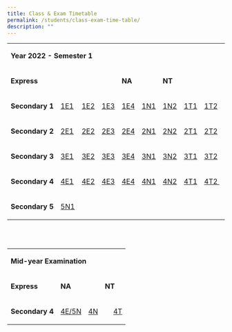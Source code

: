 ```yaml
---
title: Class & Exam Timetable
permalink: /students/class-exam-time-table/
description: ""
---
```

<table border="0" width="672" cellspacing="0" cellpadding="5">
<tbody>
<tr>
<td colspan="11">
<p><strong>Year 2022 - Semester 1</strong></p>
</td>
</tr>
<tr>
<td colspan="4">
<p><strong>Express</strong></p>
</td>
<td colspan="2">
<p><strong>NA</strong></p>
</td>
<td colspan="2">
<p><strong>NT&nbsp;</strong>&nbsp;</p>
</td>
</tr>
<tr>
<td>
<p><strong>Secondary 1</strong></p>
</td>
<td>
<p><a href="https://moe-canberrasec-staging.netlify.app/files/2022-Sem1-1E1.pdf" target="_blank" rel="noopener">1E1</a></p>
</td>
<td>
<p><a href="https://moe-canberrasec-staging.netlify.app/files/2022-Sem1-1E2.pdf" target="_blank" rel="noopener">1E2</a></p>
</td>
<td>
<p><a href="https://moe-canberrasec-staging.netlify.app/files/2022-Sem1-1E3.pdf" target="_blank" rel="noopener">1E3</a></p>
</td>
<td>
<p><a href="https://moe-canberrasec-staging.netlify.app/files/2022-Sem1-1E4.pdf" target="_blank" rel="noopener">1E4</a></p>
</td>
<td>
<p><a href="https://moe-canberrasec-staging.netlify.app/files/2022-Sem1-1N1.pdf" target="_blank" rel="noopener">1N1</a></p>
</td>
<td>
<p><a href="https://moe-canberrasec-staging.netlify.app/files/2022-Sem1-1N2.pdf" target="_blank" rel="noopener">1N2</a></p>
</td>
<td>
<p><a href="https://moe-canberrasec-staging.netlify.app/files/2022-Sem1-1T1.pdf" target="_blank" rel="noopener">1T1</a></p>
</td>
<td>
<p><a href="https://moe-canberrasec-staging.netlify.app/files/2022-Sem1-1T2.pdf" target="_blank" rel="noopener">1T2</a></p>
</td>
</tr>
<tr>
<td>
<p><strong>Secondary 2</strong></p>
</td>
<td>
<p><a href="https://canberrasec.moe.edu.sg/qql/slot/u150/2021/Students/2022/TT/2022-Sem1-2E1.pdf" target="_blank" rel="noopener">2E1</a></p>
</td>
<td>
<p><a href="https://canberrasec.moe.edu.sg/qql/slot/u150/2021/Students/2022/TT/2022-Sem1-2E2.pdf" target="_blank" rel="noopener">2E2</a></p>
</td>
<td>
<p><a href="https://canberrasec.moe.edu.sg/qql/slot/u150/2021/Students/2022/TT/2022-Sem1-2E3.pdf" target="_blank" rel="noopener">2E3</a></p>
</td>
<td>
<p><a href="https://canberrasec.moe.edu.sg/qql/slot/u150/2021/Students/2022/TT/2022-Sem1-2E4.pdf" target="_blank" rel="noopener">2E4</a></p>
</td>
<td>
<p><a href="https://canberrasec.moe.edu.sg/qql/slot/u150/2021/Students/2022/TT/2022-Sem1-2N1.pdf" target="_blank" rel="noopener">2N1</a></p>
</td>
<td>
<p><a href="https://canberrasec.moe.edu.sg/qql/slot/u150/2021/Students/2022/TT/2022-Sem1-2N2.pdf" target="_blank" rel="noopener">2N2</a></p>
</td>
<td>
<p><a href="https://canberrasec.moe.edu.sg/qql/slot/u150/2021/Students/2022/TT/2022-Sem1-2T1.pdf" target="_blank" rel="noopener">2T1</a></p>
</td>
<td>
<p><a href="https://canberrasec.moe.edu.sg/qql/slot/u150/2021/Students/2022/TT/2022-Sem1-2T2.pdf" target="_blank" rel="noopener">2T2</a></p>
</td>
</tr>
<tr>
<td>
<p><strong>Secondary 3</strong></p>
</td>
<td>
<p><a href="https://canberrasec.moe.edu.sg/qql/slot/u150/2021/Students/2022/TT/2022-Sem1-3E1.pdf" target="_blank" rel="noopener">3E1</a></p>
</td>
<td>
<p><a href="https://canberrasec.moe.edu.sg/qql/slot/u150/2021/Students/2022/TT/2022-Sem1-3E2.pdf" target="_blank" rel="noopener">3E2</a></p>
</td>
<td>
<p><a href="https://canberrasec.moe.edu.sg/qql/slot/u150/2021/Students/2022/TT/2022-Sem1-3E3.pdf" target="_blank" rel="noopener">3E3</a></p>
</td>
<td>
<p><a href="https://canberrasec.moe.edu.sg/qql/slot/u150/2021/Students/2022/TT/2022-Sem1-3E4.pdf" target="_blank" rel="noopener">3E4</a></p>
</td>
<td>
<p><a href="https://canberrasec.moe.edu.sg/qql/slot/u150/2021/Students/2022/TT/2022-Sem1-3N1.pdf" target="_blank" rel="noopener">3N1</a></p>
</td>
<td>
<p><a href="https://canberrasec.moe.edu.sg/qql/slot/u150/2021/Students/2022/TT/2022-Sem1-3N2.pdf" target="_blank" rel="noopener">3N2</a></p>
</td>
<td>
<p><a href="https://canberrasec.moe.edu.sg/qql/slot/u150/2021/Students/2022/TT/2022-Sem1-3T1.pdf" target="_blank" rel="noopener">3T1</a></p>
</td>
<td>
<p><a href="https://canberrasec.moe.edu.sg/qql/slot/u150/2021/Students/2022/TT/2022-Sem1-3T2.pdf" target="_blank" rel="noopener">3T2</a></p>
</td>
</tr>
<tr>
<td>
<p><strong>Secondary 4</strong></p>
</td>
<td>
<p><a href="https://canberrasec.moe.edu.sg/qql/slot/u150/2021/Students/2022/TT/2022-Sem1-4E1.pdf" target="_blank" rel="noopener">4E1</a></p>
</td>
<td>
<p><a href="https://canberrasec.moe.edu.sg/qql/slot/u150/2021/Students/2022/TT/2022-Sem1-4E2.pdf" target="_blank" rel="noopener">4E2</a></p>
</td>
<td>
<p><a href="https://canberrasec.moe.edu.sg/qql/slot/u150/2021/Students/2022/TT/2022-Sem1-4E3.pdf" target="_blank" rel="noopener">4E3</a></p>
</td>
<td>
<p><a href="https://canberrasec.moe.edu.sg/qql/slot/u150/2021/Students/2022/TT/2022-Sem1-4E4.pdf" target="_blank" rel="noopener">4E4</a></p>
</td>
<td>
<p><a href="https://canberrasec.moe.edu.sg/qql/slot/u150/2021/Students/2022/TT/2022-Sem1-4N1.pdf" target="_blank" rel="noopener">4N1</a></p>
</td>
<td>
<p><a href="https://canberrasec.moe.edu.sg/qql/slot/u150/2021/Students/2022/TT/2022-Sem1-4N2.pdf" target="_blank" rel="noopener">4N2</a></p>
</td>
<td>
<p><a href="https://canberrasec.moe.edu.sg/qql/slot/u150/2021/Students/2022/TT/2022-Sem1-4T1.pdf" target="_blank" rel="noopener">4T1</a></p>
</td>
<td>
<p><a href="https://canberrasec.moe.edu.sg/qql/slot/u150/2021/Students/2022/TT/2022-Sem1-4T2.pdf" target="_blank" rel="noopener">4T2&nbsp;</a>&nbsp;</p>
</td>
</tr>
<tr>
<td>
<p><strong>Secondary 5</strong></p>
</td>
<td>
<p><a href="https://canberrasec.moe.edu.sg/qql/slot/u150/2021/Students/2022/TT/2022-Sem1-5N1.pdf" target="_blank" rel="noopener">5N1</a></p>
</td>
</tr>
</tbody>
</table>
<p><br /><br /></p>
<table border="0" width="672" cellspacing="0" cellpadding="5">
<tbody>
<tr>
<td colspan="11">
<p><strong>Mid-year Examination</strong></p>
</td>
</tr>
<tr>
<td colspan="4">
<p><strong>Express</strong></p>
</td>
<td colspan="2">
<p><strong>NA</strong></p>
</td>
<td colspan="2">
<p><strong>NT</strong></p>
</td>
</tr>
<tr>
<td>
<p><strong>Secondary 4</strong></p>
</td>
<td colspan="4">
<p><a href="https://canberrasec.moe.edu.sg/qql/slot/u150/Students/2022/TT/4E5N%20MID%20YR%20EXAM%20TT.pdf" target="_blank" rel="noopener">4E/5N</a></p>
</td>
<td colspan="2">
<p><a href="https://canberrasec.moe.edu.sg/qql/slot/u150/Students/2022/TT/4NA%20MID%20YR%20EXAM%20TT.pdf" target="_blank" rel="noopener">4N</a></p>
</td>
<td colspan="2">
<p><a href="https://canberrasec.moe.edu.sg/qql/slot/u150/Students/2022/TT/4T%20MID%20YR%20EXAM%20TT.pdf" target="_blank" rel="noopener">4T</a></p>
</td>
</tr>
</tbody>
</table>